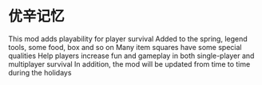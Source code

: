 # 优辛记忆
This mod adds playability for player survival  Added to the spring, legend tools, some food, box and so on  Many item squares have some special qualities  Help players increase fun and gameplay in both single-player and multiplayer survival  In addition, the mod will be updated from time to time during the holidays
